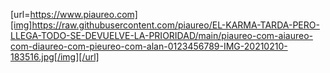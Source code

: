[url=https://www.piaureo.com][img]https://raw.githubusercontent.com/piaureo/EL-KARMA-TARDA-PERO-LLEGA-TODO-SE-DEVUELVE-LA-PRIORIDAD/main/piaureo-com-aiaureo-com-diaureo-com-pieureo-com-alan-0123456789-IMG-20210210-183516.jpg[/img][/url]
